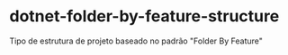 # dotnet-folder-by-feature-structure
Tipo de estrutura de projeto baseado no padrão "Folder By Feature"
